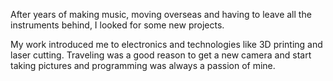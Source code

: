 After years of making music, moving overseas and having to leave all the instruments behind, I looked for some new projects.

My work introduced me to electronics and technologies like 3D printing and laser cutting. Traveling was a good reason to get a new camera and start taking pictures and programming was always a passion of mine.